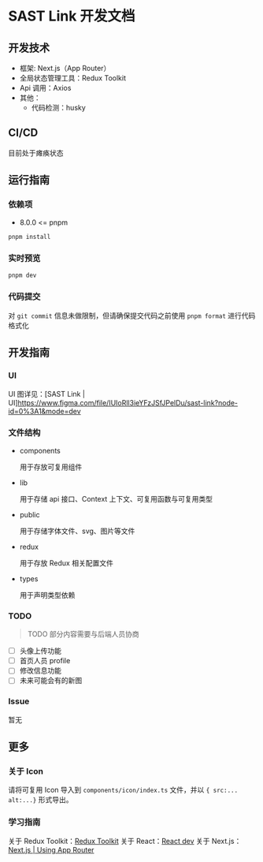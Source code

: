 # SAST Link 开发文档

## 开发技术

- 框架: Next.js（App Router）
- 全局状态管理工具：Redux Toolkit
- Api 调用：Axios
- 其他：
  - 代码检测：husky

## CI/CD

目前处于瘫痪状态

## 运行指南

### 依赖项

- 8.0.0 <= pnpm

```bash
pnpm install
```

### 实时预览

```bash
pnpm dev
```

### 代码提交

对 `git commit` 信息未做限制，但请确保提交代码之前使用 `pnpm format` 进行代码格式化

## 开发指南

### UI

UI 图详见：[SAST Link | UI]https://www.figma.com/file/IUIoRll3ieYFzJSfJPelDu/sast-link?node-id=0%3A1&mode=dev

### 文件结构

- components

  用于存放可复用组件

- lib

  用于存储 api 接口、Context 上下文、可复用函数与可复用类型

- public

  用于存储字体文件、svg、图片等文件

- redux

  用于存放 Redux 相关配置文件

- types

  用于声明类型依赖

### TODO

> TODO 部分内容需要与后端人员协商

- [ ] 头像上传功能
- [ ] 首页人员 profile
- [ ] 修改信息功能
- [ ] 未来可能会有的新图

### Issue

暂无

## 更多

### 关于 Icon

请将可复用 Icon 导入到 `components/icon/index.ts` 文件，并以 `{ src:... alt:...}` 形式导出。

### 学习指南

关于 Redux Toolkit：[Redux Toolkit](https://redux.js.org/introduction/getting-started)
关于 React：[React dev](https://react.dev/)
关于 Next.js：[Next.js | Using App Router](https://nextjs.org/docs)
